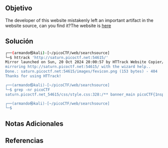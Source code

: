 ## Objetivo
The developer of this website mistakenly left an important artifact in the website source, can you find it?The website is [here](http://saturn.picoctf.net:54615/)
## Solución

```bash
┌──(armando㉿kali)-[~/picoCTF/web/searchsource]
└─$ httrack 'http://saturn.picoctf.net:54615/' 
Mirror launched on Sun, 20 Oct 2024 20:00:57 by HTTrack Website Copier/3.49-5 [XR&CO'2014]
mirroring http://saturn.picoctf.net:54615/ with the wizard help..
Done.: saturn.picoctf.net:54615/images/fevicon.png (153 bytes) - 404
Thanks for using HTTrack!

┌──(armando㉿kali)-[~/picoCTF/web/searchsource]
└─$ grep -nr picoCTF                    
saturn.picoctf.net_54615/css/style.css:328:/** banner_main picoCTF{1nsp3ti0n_0f_w3bpag3s_587d12b8} **/

┌──(armando㉿kali)-[~/picoCTF/web/searchsource]
└─$ 
```

## Notas Adicionales
## Referencias